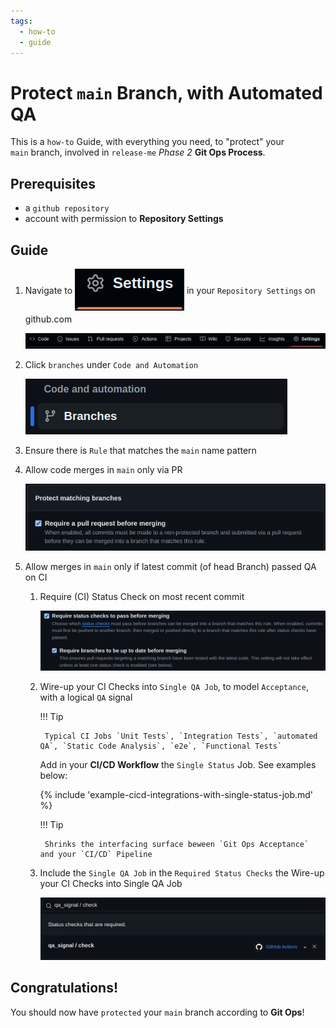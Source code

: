 ```yaml
---
tags:
  - how-to
  - guide
---
```


# Protect `main` Branch, with Automated QA

This is a `how-to` Guide, with everything you need, to "protect" your  
`main` branch, involved in `release-me` *Phase 2* **Git Ops Process**.

## Prerequisites
- a `github repository`
- account with permission to **Repository Settings**

## Guide
[//]: # (This is a comment)

[//]: # (Go to 'Repositoty Settings' --> 'Branch Rules')

<html lang="en">
<head>
  <meta charset="UTF-8">
  <meta name="viewport" content="width=device-width, initial-scale=1.0">
  <style>
    .image-container {
        display: inline-block;
        vertical-align: middle;
        line-height: 1.5; /* Adjust this value to match your text line height */
    }

    .image-container img {
        height: 1.5em; /* Adjust this value to match your text line height */
        border: 1px solid #ddd;
        border-radius: 4px;
        padding: 2px; /* Reduced padding to fit better with text */
        vertical-align: middle;
    }
  </style>
  </head>
</html>


1. Navigate to <span class="image-container"><img src="../github-repo-settings-button.png" alt="Repository Settings"></span> in your `Repository Settings` on github.com

    ![Github Repo Navigation](github-repo-navigation.png)

2. Click `branches` under `Code and Automation`

    ![Code and Automation -> Branches](github-repos-settings-branches.png)

3. Ensure there is `Rule` that matches the `main` name pattern

4. Allow code merges in `main` only via PR

    [//]: # (Require PR)
    ![alt text](require-pr-before-merging.png)

5. Allow merges in `main` only if latest commit (of head Branch) passed QA on CI

    1. Require (CI) Status Check on most recent commit

        [//]: # (Require status checks to pass before merging)
        [//]: # (AND Require branches to be up to date before merging)
        ![alt text](require-status-checks-n-up-to-date-branches-before-merging.png)

    2. Wire-up your CI Checks into `Single QA Job`, to model `Acceptance`, with a  logical `QA` signal

        !!! Tip

            Typical CI Jobs `Unit Tests`, `Integration Tests`, `automated QA`, `Static Code Analysis`, `e2e`, `Functional Tests`

        Add in your **CI/CD Workflow** the `Single Status` Job. See examples below:

        [//]: # (4 tabs of example configurations for common CI/CD Pipelines)
        {% include 'example-cicd-integrations-with-single-status-job.md' %}

        !!! Tip

            Shrinks the interfacing surface beween `Git Ops Acceptance` and your `CI/CD` Pipeline

    3. Include the `Single QA Job` in the `Required Status Checks` the Wire-up your CI Checks into Single QA Job

        [//]: # (qa singal Job added in the required status checks list)
        ![alt text](qa-jobs-in-required-status-checks-list.png)

## Congratulations!

You should now have `protected` your `main` branch according to **Git Ops**!
